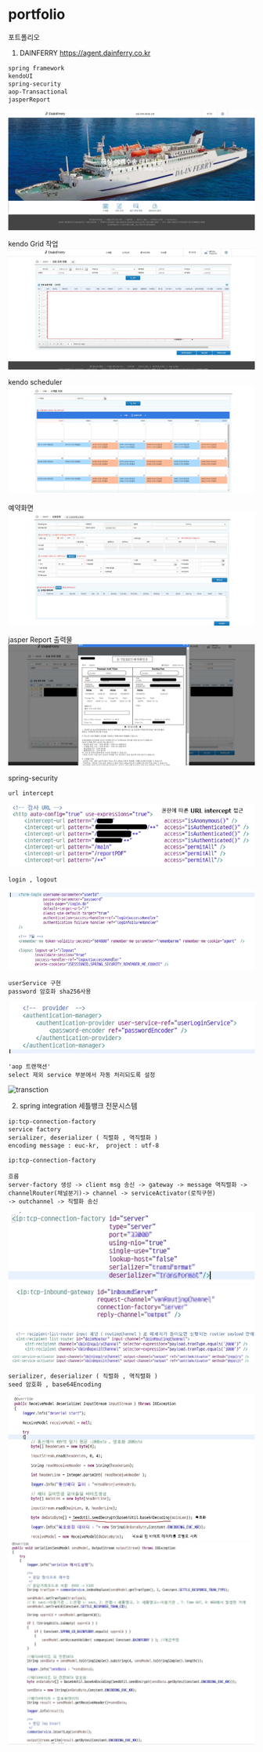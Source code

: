 # portfolio
포트폴리오


1. DAINFERRY https://agent.dainferry.co.kr
```
spring framework
kendoUI
spring-security
aop-Transactional
jasperReport
```
![init](./images/dainferryMain.jpg)

kendo Grid 작업 
![grid](./images/kendoGrid.jpg)

kendo scheduler
![scheduler](./images/scheduler.jpg)

예약화면    
![init](./images/reserve.jpg)

jasper Report 출력물
![print](./images/print.jpg)

spring-security

```
url intercept
```
![urlIntercept](./images/urlIntercept.jpg)
```
login , logout
```
![urlIntercept](./images/login_logout.jpg)
```
userService 구현
password 암호화 sha256사용
```
![urlIntercept](./images/userService.jpg)

```
'aop 트랜잭션'
select 제외 service 부분에서 자동 처리되도록 설정
```
![transction](./images/transction.jpg)

2. spring integration 세틀뱅크 전문시스템
``` 
ip:tcp-connection-factory
service factory
serializer, deserializer ( 직렬화 , 역직렬화 )
encoding message : euc-kr,  project : utf-8
```
```
ip:tcp-connection-factory

흐름
server-factory 생성 -> client msg 송신 -> gateway -> message 역직렬화 -> channelRouter(채널분기)-> channel -> serviceActivator(로직구현)
-> outchannel -> 직렬화 송신
```
![tcpFactory](./images/tcpFactory.jpg)
![tcpFactory](./images/gateway.jpg)
![tcpFactory](./images/router.jpg)
![tcpFactory](./images/serviceActivator.jpg)
```
serializer, deserializer ( 직렬화 , 역직렬화 )
seed 암호화 , base64Encoding
```
![deserialize](./images/deserialize.jpg)
![serialize](./images/serialize.jpg)


